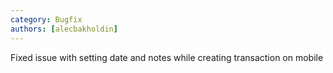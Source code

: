 ```yaml
---
category: Bugfix
authors: [alecbakholdin]
---
```


Fixed issue with setting date and notes while creating transaction on mobile
